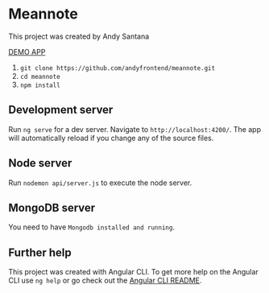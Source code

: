 # Meannote

This project was created by Andy Santana

[DEMO APP](http://gentle-gorge-15671.herokuapp.com/)

1. `git clone https://github.com/andyfrontend/meannote.git`
2. `cd meannote`
3. `npm install`

## Development server

Run `ng serve` for a dev server. Navigate to `http://localhost:4200/`. The app will automatically reload if you change any of the source files.

## Node server

Run `nodemon api/server.js` to execute the node server.

## MongoDB server

You need to have `Mongodb installed and running`.


## Further help

This project was created with Angular CLI. To get more help on the Angular CLI use `ng help` or go check out the [Angular CLI README](https://github.com/angular/angular-cli/blob/master/README.md).
